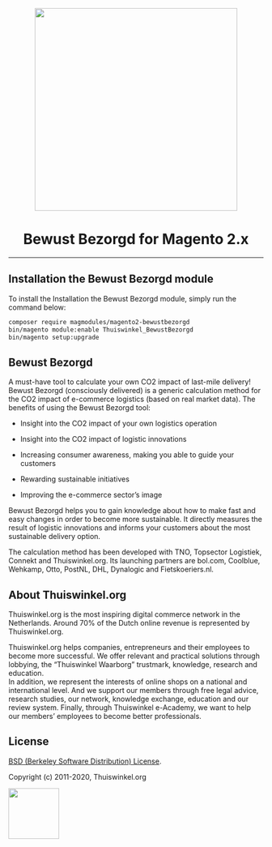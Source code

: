 <p align="center">
  <img src="https://bewustbezorgd.org/wp-content/themes/theme-bb/img/logo/min/logo.svg" width="400"/>
</p>
<h1 align="center">Bewust Bezorgd for Magento 2.x</h1>

***

## Installation the Bewust Bezorgd module ##

To install the Installation the Bewust Bezorgd module, simply run the command below:

```bash
composer require magmodules/magento2-bewustbezorgd
bin/magento module:enable Thuiswinkel_BewustBezorgd
bin/magento setup:upgrade
```

## Bewust Bezorgd ##
A must-have tool to calculate your own CO2 impact of last-mile delivery!
Bewust Bezorgd (consciously delivered) is a generic calculation method for the CO2 impact of e-commerce logistics (based on real market data). The benefits of using the Bewust Bezorgd tool:

- Insight into the CO2 impact of your own logistics operation

- Insight into the CO2 impact of logistic innovations

- Increasing consumer awareness, making you able to guide your customers

- Rewarding sustainable initiatives

- Improving the e-commerce sector’s image

Bewust Bezorgd helps you to gain knowledge about how to make fast and easy changes in order to become more sustainable. It directly measures the result of logistic innovations and informs your customers about the most sustainable delivery option.

The calculation method has been developed with TNO, Topsector Logistiek, Connekt and Thuiswinkel.org. Its launching partners are bol.com, Coolblue, Wehkamp, Otto, PostNL, DHL, Dynalogic and Fietskoeriers.nl.


## About Thuiswinkel.org  ##
Thuiswinkel.org is the most inspiring digital commerce network in the Netherlands. Around 70% of the Dutch online revenue is represented by Thuiswinkel.org. 

Thuiswinkel.org helps companies, entrepreneurs and their employees to become more successful. We offer relevant and practical solutions through lobbying, the “Thuiswinkel Waarborg” trustmark, knowledge, research and education.  
In addition, we represent the interests of online shops on a national and international level. And we support our members through free legal advice, research studies, our network, knowledge exchange, education and our review system. Finally, through Thuiswinkel e-Academy, we want to help our members’ employees to become better professionals.



## License ##
[BSD (Berkeley Software Distribution) License](http://www.opensource.org/licenses/bsd-license.php).

Copyright (c) 2011-2020, Thuiswinkel.org

  <img src="https://www.thuiswinkel.org/Content/Images/thuiswinkellogo.jpg" width="100" height="auto"/>
